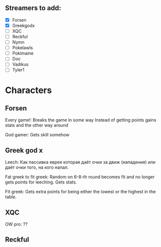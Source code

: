 ## Streamers to add:
- [x] Forsen  
- [x] Greekgodx  
- [ ] XQC  
- [ ] Reckful  
- [ ] Nymn  
- [ ] Pokelawls  
- [ ] Pokimaine  
- [ ] Doc  
- [ ] Vadikus  
- [ ] Tyler1  

# Characters


## Forsen

Every game!:
Breaks the game in some way
Instead of getting points gains stats and the other way around

God gamer:
Gets skill somehow

## Greek god x

Leech: 
Как пассивка еврея которая даёт очки за движ (нападения) или даёт очки того, на кого напал.

Fat greek to fit greek: 
Random on 6-8-th round becomes fit and no longer gets points for leeching. Gets stats.

Fit greek:
Gets extra points for being either the lowest or the highest in the table.


## XQC
OW pro:
??



## Reckful